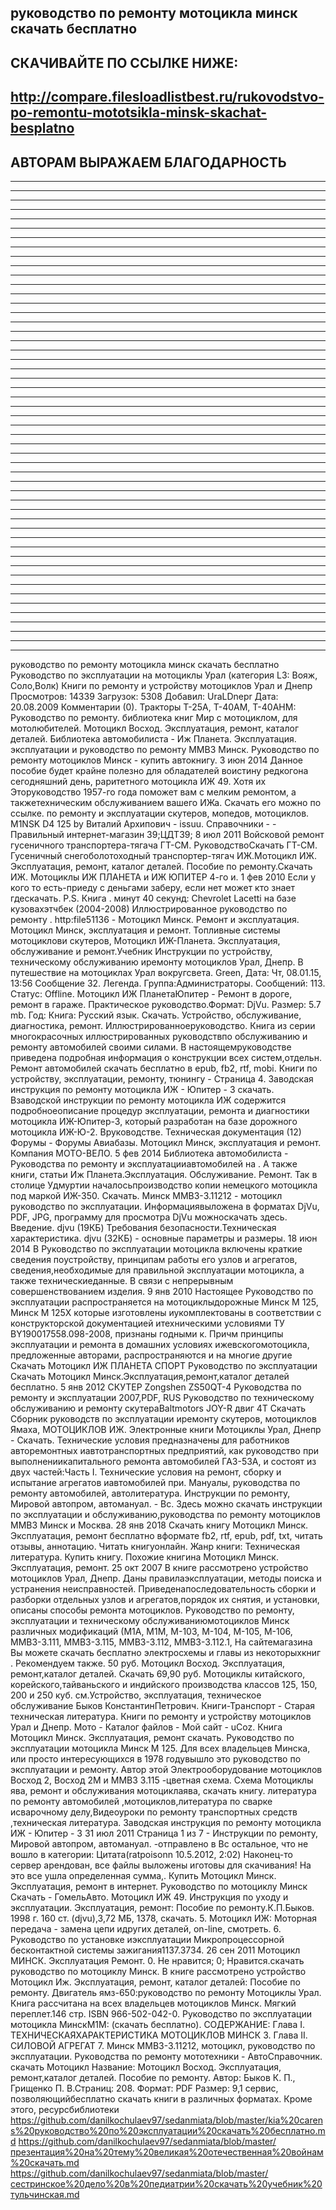 руководство по ремонту мотоцикла минск скачать бесплатно
--------------------------------------------------
СКАЧИВАЙТЕ ПО ССЫЛКЕ НИЖЕ:
--------------------------------------------------
http://compare.filesloadlistbest.ru/rukovodstvo-po-remontu-mototsikla-minsk-skachat-besplatno
--------------------------------------------------
АВТОРАМ ВЫРАЖАЕМ БЛАГОДАРНОСТЬ
--------------------------------------------------
--------------------------------------------------
--------------------------------------------------
--------------------------------------------------
--------------------------------------------------
--------------------------------------------------
--------------------------------------------------
--------------------------------------------------
--------------------------------------------------
--------------------------------------------------
--------------------------------------------------
--------------------------------------------------
--------------------------------------------------
--------------------------------------------------
--------------------------------------------------
--------------------------------------------------
--------------------------------------------------
--------------------------------------------------
--------------------------------------------------
--------------------------------------------------
--------------------------------------------------
--------------------------------------------------
--------------------------------------------------
--------------------------------------------------
--------------------------------------------------
--------------------------------------------------
--------------------------------------------------
--------------------------------------------------
--------------------------------------------------
--------------------------------------------------
--------------------------------------------------
--------------------------------------------------
--------------------------------------------------
--------------------------------------------------
--------------------------------------------------
--------------------------------------------------
--------------------------------------------------
--------------------------------------------------
--------------------------------------------------
--------------------------------------------------
--------------------------------------------------
--------------------------------------------------
--------------------------------------------------
--------------------------------------------------
--------------------------------------------------
--------------------------------------------------
--------------------------------------------------
--------------------------------------------------
--------------------------------------------------
--------------------------------------------------
--------------------------------------------------
--------------------------------------------------
руководство по ремонту мотоцикла минск скачать бесплатно Руководство по эксплуатации на мотоциклы Урал (категория LЗ: Вояж, Соло,Волк)  Книги по ремонту и устройству мотоциклов Урал и Днепр Просмотров: 14339  Загрузок: 5308  Добавил: UraLDnepr  Дата: 20.08.2009 Комментарии (0). Тракторы Т-25А, Т-40АМ, Т-40АНМ: Руководство по ремонту. библиотека книг Мир с мотоциклом, для мотолюбителей. Мотоцикл Восход. Эксплуатация, ремонт, каталог деталей. Библиотека автомобилиста - Иж Планета. Эксплуатация. эксплуатации и руководство по ремонту ММВЗ Минск. Руководство по ремонту мотоциклов Минск - купить автокнигу. 3 июн 2014  Данное пособие будет крайне полезно для обладателей воистину редкогона сегодняшний день, раритетного мотоцикла ИЖ 49. Хотя их  Эторуководство 1957-го года поможет вам с мелким ремонтом, а такжетехническим обслуживанием вашего ИЖа.  Скачать его можно по ссылке. по ремонту и эксплуатации скутеров, мопедов, мотоциклов. M1NSK D4 125 by Виталий Архипович - issuu. Справочники - - Правильный интернет-магазин 39;ЦДТ39;
8 июл 2011  Войсковой ремонт гусеничного транспортера-тягача ГТ-СМ. РуководствоСкачать ГТ-СМ. Гусеничный снегоболотоходный транспортер-тягач  ИЖ.Мотоцикл ИЖ. Эксплуатация, ремонт, каталог деталей. Пособие по ремонту.Скачать ИЖ. Мотоциклы ИЖ ПЛАНЕТА и ИЖ ЮПИТЕР 4-го и. 1 фев 2010  Если у кого то есть-приеду с деньгами заберу, если нет может кто знает гдескачать. P.S. Книга . минут 40 секунд: Chevrolet Lacetti на базе кузовахэтчбек (2004-2008) Иллюстрированное руководство по ремонту . http:file51136 - Мотоцикл Минск. Ремонт и эксплуатация. Мотоцикл Минск, эксплуатация и ремонт.  Топливные системы мотоциклови скутеров, Мотоцикл ИЖ-Планета. Эксплуатация, обслуживание и ремонт.Учебник  Инструкции по устройству, техническому обслуживанию иремонту мотоциклов Урал, Днепр. В путешествие на мотоциклах Урал вокругсвета. Green, Дата: Чт, 08.01.15, 13:56  Сообщение  32. Легенда. Группа:Администраторы. Сообщений: 113. Статус: Offline. Мотоцикл ИЖ ПланетаЮпитер - Ремонт в дороге, ремонт в гараже. Практическое руководство.Формат: DjVu. Размер: 5.7 mb. Год: Книга: Русский язык. Скачать. Устройство, обслуживание, диагностика, ремонт. Иллюстрированноеруководство. Книга из серии многокрасочных иллюстрированных руководствпо обслуживанию и ремонту автомобилей своими силами. В настоящемруководстве приведена подробная информация о конструкции всех систем,отдельн. Ремонт автомобилей  скачать бесплатно в epub, fb2, rtf, mobi. Книги по устройству, эксплуатации, ремонту, тюнингу - Страница 4. Заводская инструкция по ремонту мотоцикла ИЖ - Юпитер - 3 скачать. Взаводской инструкции по ремонту мотоцикла ИЖ содержится подробноеописание процедур эксплуатации, ремонта и диагностики мотоцикла ИЖ-Юпитер-3, который разработан на базе дорожного мотоцикла ИЖ-Ю-2. Вруководстве. Техническая документация (12) Форумы  - Форумы Авиабазы. Мотоцикл Минск, эксплуатация и ремонт. Компания МОТО-ВЕЛО. 5 фев 2014  Библиотека автомобилиста - Руководства по ремонту и эксплуатацииавтомобилей на . А также книги, статьи  Иж Планета.Эксплуатация. Обслуживание. Ремонт.  Так в столице Удмуртии началосьпроизводство копии немецкого мотоцикла под маркой ИЖ-350. Скачать.
Минск ММВЗ-3.11212 - мотоцикл руководство по эксплуатации. Информациявыложена в форматах DjVu, PDF, JPG, программу для просмотра DjVu можноскачать здесь.  Введение. djvu (19КБ)   Требования безопасности.Техническая характеристика. djvu (32КБ) - основные параметры и размеры. 18 июн 2014  В Руководство по эксплуатации мотоцикла включены краткие сведения поустройству, принципам работы его узлов и агрегатов, сведения,необходимые для правильной эксплуатации мотоцикла, а также техническиеданные. В связи с непрерывным совершенствованием изделия. 9 янв 2010  Настоящее Руководство по эксплуатации распространяется на мотоциклыдорожные Минск М 125, Минск М 125Х которые изготовлены иукомплектованы в соответствии с конструкторской документацией итехническими условиями ТУ BY190017558.098-2008, признаны годными к. Причм принципы эксплуатации и ремонта в домашних условиях ижевскогомотоцикла, предложенные авторами, распространяются и на многие другие Скачать Мотоцикл ИЖ ПЛАНЕТА СПОРТ Руководство по эксплуатации Скачать Мотоцикл Минск.Эксплуатация,ремонт,каталог деталей бесплатно. 5 янв 2012  СКУТЕР Zongshen ZS50QT-4  Руководства по ремонту и эксплуатации 2007,PDF, RUS  Руководство по техническому обслуживанию и ремонту скутераBaltmotors JOY-R двиг 4Т  Скачать Сборник руководств по эксплуатации иремонту скутеров, мотоциклов Ямаха, МОТОЦИКЛОВ ИЖ. Электронные книги Мотоциклы Урал, Днепр  - Скачать. Технические условия предназначены для работников авторемонтных иавтотранспортных предприятий, как руководство при выполнениикапитального ремонта автомобилей ГАЗ-53А, и состоят из двух частей:Часть I. Технические условия на ремонт, сборку и испытание агрегатов иавтомобилей при. Мануалы, руководства по ремонту автомобилей, автолитература. Инструкции по ремонту, Мировой автопром, автомануал. - Вс. Здесь можно скачать инструкции по эксплуатации и обслуживанию,руководства по ремонту мотоциклов ММВЗ Минск и Москва. 28 янв 2018  Скачать книгу Мотоцикл Минск. Эксплуатация, ремонт бесплатно вформате fb2, rtf, epub, pdf, txt, читать отзывы, аннотацию. Читать книгуонлайн. Жанр книги: Техническая литература. Купить книгу. Похожие книгина Мотоцикл Минск. Эксплуатация, ремонт.
25 окт 2007  В книге рассмотрено устройство мотоциклов Урал, Днепр. Даны правилаэксплуатации, методы поиска и устранения неисправностей. Приведенапоследовательность сборки и разборки отдельных узлов и агрегатов,порядок их снятия, и установки, описаны способы ремонта мотоциклов. Руководство по ремонту, эксплуатации и техническому обслуживаниюмотоциклов Минск различных модификаций (М1А, М1М, М-103, М-104, М-105, М-106, ММВЗ-3.111, ММВЗ-3.115, ММВЗ-3.112, ММВЗ-3.112.1,  На сайтемагазина Вы можете скачать бесплатно электросхемы и главы из некоторыхкниг . Рекомендуем также. 50 руб. Мотоцикл Восход. Эксплуатация, ремонт,каталог деталей. Скачать  69,90 руб. Мотоциклы китайского, корейского,тайваньского и индийского производства классов 125, 150, 200 и 250 куб. см.Устройство, эксплуатация, техническое обслуживание Быков КонстантинПетрович. Книги-Транспорт - Старая техническая литература. Книги по ремонту и устройству мотоциклов Урал и Днепр. Мото - Каталог файлов - Мой сайт - uCoz. Книга Мотоцикл Минск. Эксплуатация, ремонт скачать. Руководство по эксплуатации мотоцикла Минск М 125. Для всех владельцев Минска, или просто интересующихся в 1978 годувышло это руководство по эксплуатации и ремонту. Автор этой Электрооборудование мотоциклов Восход 2, Восход 2М и ММВЗ 3.115 -цветная схема. Схема  Мотоциклы ява, ремонт и обслуживания мотоциклаява, скачать книгу. литература по ремонту автомобилей ,мотоциклов,литература по сварке исварочному делу,Видеоуроки по ремонту транспортных средств ,техническая литература. Заводская инструкция по ремонту мотоцикла ИЖ - Юпитер - 3
31 июл 2011  Страница 1 из 7 - Инструкции по ремонту, Мировой автопром, автомануал. -отправлено в Вс остальное, что не вошло в категории: Цитата(ratpoisonn 10.5.2012, 2:02) Наконец-то сервер арендован, все файлы выложены иготовы для скачивания! На это все ушла определенная сумма,. Купить Мотоцикл Минск. Эксплуатация, ремонт в интернет. Руководство по мотоциклу Минск  Скачать - ГомельАвто. Мотоцикл ИЖ 49. Инструкция по уходу и эксплуатации. Эксплуатация, ремонт: Пособие по ремонту.К.П.Быков. 1998 г. 160 ст. (djvu),3,72 МБ, 1378, скачать. 5. Мотоцикл ИЖ: Моторная передача - замена цепи идругих деталей, on-line, смотреть. 6. Руководство по установке иэксплуатации Микропроцессорной бесконтактной системы зажигания1137.3734. 26 сен 2011  Мотоцикл МИНСК. Эксплуатация Ремонт. 0. Не нравится; 0; Нравится.скачать руководство по мотоциклу Минск. В книге рассмотрено устройство Мотоцикл Иж. Эксплуатация, ремонт, каталог деталей: Пособие по ремонту. Двигатель ямз-650:руководство по ремонту  Мотоциклы Урал. Книга рассчитана на всех владельцев мотоциклов Минск. Мягкий переплет.146 стр. ISBN 966-502-042-0. Руководство по эксплуатации мотоцикла МинскМ1М: (скачать бесплатно). СОДЕРЖАНИЕ: Глава I. ТЕХНИЧЕСКАЯХАРАКТЕРИСТИКА МОТОЦИКЛОВ МИНСК 3. Глава II. СИЛОВОЙ АГРЕГАТ 7. Минск ММВЗ-3.11212, мотоцикл, руководство по эксплуатации. Руководства по ремонту мототехники - АвтоСправочник. скачать Мотоцикл Название: Мотоцикл Восход. Эксплуатация, ремонт,каталог деталей. Пособие по ремонту. Автор: Быков К. П., Грищенко П. В.Страниц: 208. Формат: PDF Размер: 9,1    сервис, позволяющийбесплатно скачать книги в различных форматах. Кроме этого, ресурсбиблиотеки
https://github.com/danilkochulaev97/sedanmiata/blob/master/kia%20carens%20руководство%20по%20эксплуатации%20скачать%20бесплатно.md
https://github.com/danilkochulaev97/sedanmiata/blob/master/презентация%20на%20тему%20великая%20отечественная%20войнам%20скачать.md
https://github.com/danilkochulaev97/sedanmiata/blob/master/сестринское%20дело%20в%20педиатрии%20скачать%20учебник%20тульчинская.md
